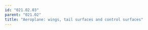 ```yaml
---
id: "021.02.03"
parent: "021.02"
title: "Aeroplane: wings, tail surfaces and control surfaces"
---
```


